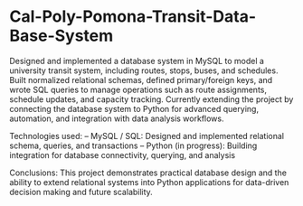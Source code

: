 # Cal-Poly-Pomona-Transit-Data-Base-System
Designed and implemented a database system in MySQL to model a university transit system, including routes, stops, buses, and schedules. Built normalized relational schemas, defined primary/foreign keys, and wrote SQL queries to manage operations such as route assignments, schedule updates, and capacity tracking. Currently extending the project by connecting the database system to Python for advanced querying, automation, and integration with data analysis workflows.

Technologies used:
– MySQL / SQL: Designed and implemented relational schema, queries, and transactions
– Python (in progress): Building integration for database connectivity, querying, and analysis

Conclusions:
This project demonstrates practical database design and the ability to extend relational systems into Python applications for data-driven decision making and future scalability.
